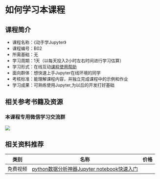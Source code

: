 # 如何学习本课程
## 课程简介
- 课程名称：《动手学Jupyter》
- 课程编号：B02
- 所需基础：无
- 学习周期：1天（以每天投入2小时左右时间进行学习估算）
- 学习形式：在线互动[课程使用帮助](/aboutus/help.html)
- 面向群体：想快速上手Jupyter在线环境的同学
- 考核标准：能理解课程内容，并独立完成课程中的示例和作业
- 学习成果：可熟练使用Jupyter,为以后的开发打好基础

## 相关参考书籍及资源

### 本课程专用微信学习交流群 
![](./images/qrcode.jpg)

## 相关资料推荐
|类别|名称|价格|
|--|--|--|
|免费视频|[python数据分析神器Jupyter notebook快速入门](https://www.bilibili.com/video/BV1Q4411H7fJ)||
